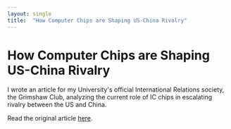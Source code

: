 ```yaml
---
layout: single
title:  "How Computer Chips are Shaping US-China Rivalry"
---
```


# How Computer Chips are Shaping US-China Rivalry


I wrote an article for my University's official International Relations society, the Grimshaw Club, analyzing the current role of IC chips in escalating rivalry between the US and China. 


Read the original article [here](https://www.grimshawclub.org/post/how-computer-chips-are-shaping-us-china-great-power-rivalry).



